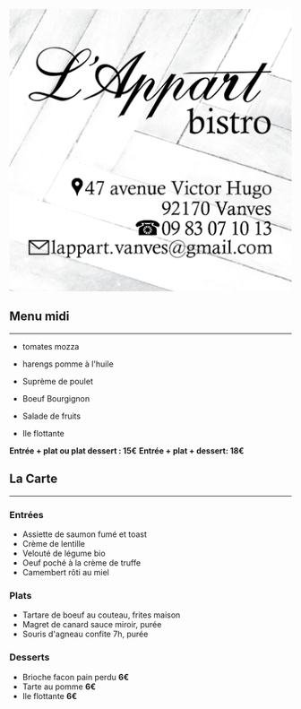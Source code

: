 ![Appart Bistro](appart-visit-card.png "Appart bistro") 

## Menu midi 
------------
- tomates mozza
- harengs pomme à l'huile 

- Suprème de poulet 
- Boeuf Bourgignon

- Salade de fruits
- Ile flottante

**Entrée  + plat ou  plat dessert : 15€**
**Entrée  + plat + dessert: 18€**

## La Carte
-------------

### Entrées
- Assiette de saumon fumé et toast
- Crème de lentille
- Velouté de légume bio
- Oeuf poché à la crème de truffe
- Camembert rôti au miel

### Plats
- Tartare de boeuf au couteau, frites maison
- Magret de canard sauce miroir, purée
- Souris d'agneau confite 7h, purée

### Desserts
- Brioche facon pain perdu **6€**
- Tarte au pomme **6€**
- Ile flottante **6€**



